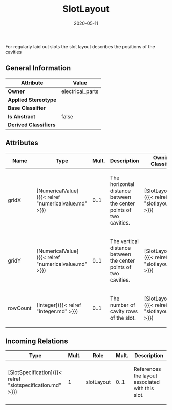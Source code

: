 ﻿---
title: SlotLayout
toc: false
type: specs
date: "2020-05-11"
draft: false
specification: VEC
version: 1.2.0
documentType: "Recommendation"
elementType: Class
classes:
  - SlotLayout
menu_name: vec-1.2.0
---
<p> For regularly laid out slots the slot layout describes the positions of the cavities      </p>

## General Information

| Attribute               | Value |
|-------------------------|-------|
| **Owner**               | electrical_parts |
| **Applied Stereotype**  |   |
| **Base Classifier**     |   |
| **Is Abstract**         | false |
| **Derived Classifiers** |   |

## Attributes
|  Name  |  Type  |  Mult.  |  Description  |  Owning Classifier  |
|--------|--------|---------|---------------|--------------|
|gridX | [NumericalValue]({{< relref "numericalvalue.md" >}}) | 0..1 | <p>The horizontal distance between the center points of two cavities. </p> | [SlotLayout]({{< relref "slotlayout.md" >}}) |
|gridY | [NumericalValue]({{< relref "numericalvalue.md" >}}) | 0..1 | <p>The vertical distance between the center points of two cavities. </p> | [SlotLayout]({{< relref "slotlayout.md" >}}) |
|rowCount | [Integer]({{< relref "integer.md" >}}) | 0..1 | <p> The number of cavity rows of the slot.      </p> | [SlotLayout]({{< relref "slotlayout.md" >}}) |

##  Incoming Relations
|    Type  |   Mult.  |   Role    |   Mult.   |   Description  |
|----------|----------|-----------|-----------|----------------|
| [SlotSpecification]({{< relref "slotspecification.md" >}}) | 1 | slotLayout | 0..1 | <p> References the layout associated with this slot.      </p> |
